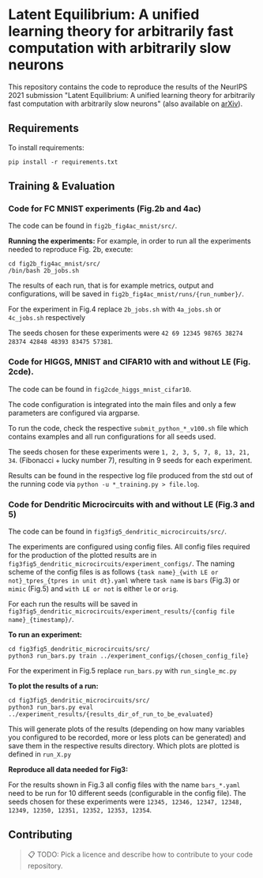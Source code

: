 # Latent Equilibrium: A unified learning theory for arbitrarily fast computation with arbitrarily slow neurons

This repository contains the code to reproduce the results of the NeurIPS 2021 submission "Latent Equilibrium: A unified learning theory for arbitrarily fast computation with arbitrarily slow neurons" (also available on [arXiv](https://arxiv.org/abs/2110.14549)).

## Requirements

To install requirements:

```setup
pip install -r requirements.txt
```

## Training & Evaluation

### Code for FC MNIST experiments (Fig.2b and 4ac)
The code can be found in `fig2b_fig4ac_mnist/src/`.

**Running the experiments:**
For example, in order to run all the experiments needed to reproduce Fig. 2b,
execute:
```
cd fig2b_fig4ac_mnist/src/
/bin/bash 2b_jobs.sh
```

The results of each run, that is for example metrics, output and configurations,
will be saved in `fig2b_fig4ac_mnist/runs/{run_number}/`.

For the experiment in Fig.4 replace `2b_jobs.sh` with `4a_jobs.sh` or
`4c_jobs.sh` respectively

The seeds chosen for these experiments were `42 69 12345 98765 38274 28374 42848 48393 83475 57381`.

### Code for HIGGS, MNIST and CIFAR10 with and without LE (Fig. 2cde).

The code can be found in `fig2cde_higgs_mnist_cifar10`.

The code configuration is integrated into the main files and only a few parameters are configured via argparse.

To run the code, check the respective `submit_python_*_v100.sh` file which contains examples and all run configurations for all seeds used.

The seeds chosen for these experiments were `1, 2, 3, 5, 7, 8, 13, 21, 34`. (Fibonacci + lucky number 7), resulting in 9 seeds for each experiment.

Results can be found in the respective log file produced from the std out of the running code via `python -u *_training.py > file.log`.

### Code for Dendritic Microcircuits with and without LE (Fig.3 and 5)

The code can be found in `fig3fig5_dendritic_microcircuits/src/`.

The experiments are configured using config files.
All config files required for the production of the plotted results are in `fig3fig5_dendritic_microcircuits/experiment_configs/`.
The naming scheme of the config files is as follows `{task name}_{with LE or not}_tpres_{tpres in unit dt}.yaml` where `task name` is `bars` (Fig.3) or `mimic` (Fig.5) and `with LE or not` is either `le` or `orig`.

For each run the results will be saved in `fig3fig5_dendritic_microcircuits/experiment_results/{config file name}_{timestamp}/`.

**To run an experiment:**
```
cd fig3fig5_dendritic_microcircuits/src/
python3 run_bars.py train ../experiment_configs/{chosen_config_file}
```
For the experiment in Fig.5 replace `run_bars.py` with `run_single_mc.py`

**To plot the results of a run:**
```
cd fig3fig5_dendritic_microcircuits/src/
python3 run_bars.py eval ../experiment_results/{results_dir_of_run_to_be_evaluated}
```
This will generate plots of the results (depending on how many variables you configured to be recorded, more or less plots can be generated) and save them in the respective results directory.
Which plots are plotted is defined in `run_X.py`

**Reproduce all data needed for Fig3:**

For the results shown in Fig.3 all config files with the name `bars_*.yaml` need to be run for 10 different seeds (configurable in the config file).
The seeds chosen for these experiments were `12345, 12346, 12347, 12348, 12349, 12350, 12351, 12352, 12353, 12354`.

## Contributing

>📋  TODO: Pick a licence and describe how to contribute to your code repository.
